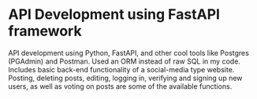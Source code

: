# API Development using FastAPI framework

API development using Python, FastAPI, and other cool tools like Postgres (PGAdmin) and Postman. Used an ORM instead of raw SQL in my code. Includes basic back-end functionality of a social-media type website. Posting, deleting posts, editing, logging in, verifying and signing up new users, as well as voting on posts are some of the available functions.
